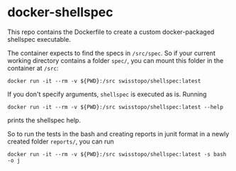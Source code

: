 # docker-shellspec

This repo contains the Dockerfile to create a custom docker-packaged shellspec executable.

The container expects to find the specs in `/src/spec`. So if your current working directory contains a folder `spec/`, you can mount this folder in the container at `/src`:
```
docker run -it --rm -v ${PWD}:/src swisstopo/shellspec:latest
```

If you don't specify arguments, `shellspec` is executed as is. Running 
```
docker run -it --rm -v ${PWD}:/src swisstopo/shellspec:latest --help
```
prints the shellspec help.

So to run the tests in the bash and creating reports in junit format in a newly created folder `reports/`, you can run
```
docker run -it --rm -v ${PWD}:/src swisstopo/shellspec:latest -s bash -o j
```

